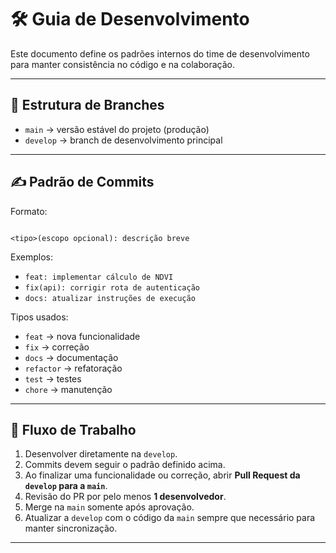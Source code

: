 # 🛠️ Guia de Desenvolvimento

Este documento define os padrões internos do time de desenvolvimento para manter consistência no código e na colaboração.

---

## 🌿 Estrutura de Branches

- `main` → versão estável do projeto (produção)  
- `develop` → branch de desenvolvimento principal  

---

## ✍️ Padrão de Commits
Formato:
```

<tipo>(escopo opcional): descrição breve

```

Exemplos:
- `feat: implementar cálculo de NDVI`
- `fix(api): corrigir rota de autenticação`
- `docs: atualizar instruções de execução`

Tipos usados:
- `feat` → nova funcionalidade  
- `fix` → correção  
- `docs` → documentação  
- `refactor` → refatoração  
- `test` → testes  
- `chore` → manutenção  

---

## 🔄 Fluxo de Trabalho

1. Desenvolver diretamente na `develop`.  
2. Commits devem seguir o padrão definido acima.  
3. Ao finalizar uma funcionalidade ou correção, abrir **Pull Request da `develop` para a `main`**.  
4. Revisão do PR por pelo menos **1 desenvolvedor**.  
5. Merge na `main` somente após aprovação.  
6. Atualizar a `develop` com o código da `main` sempre que necessário para manter sincronização.  

---
